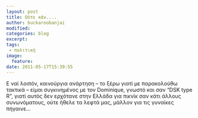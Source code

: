 ```yaml
---
layout: post
title: Ούτε κάν.... 
author: buckaroobanjai
modified:
categories: blog
excerpt:
tags:
 - πολιτική
image:
  feature:
date: 2011-05-17T15:39:55
---
```


Ε ναί λοιπόν, καινούργια ανάρτηση – το ξέρω γιατί με παρακολούθω τακτικά – είμαι συγκινημένος με τον Dominique, γνωστό και σαν “DSK type R”, γιατί αυτός δεν ερχότανε στην Ελλάδα για πικνίκ σαν κάτι άλλους συνωνόματους, ούτε ήθελε τα λεφτά μας, μάλλον για τις γυναίκες πήγαινε…
